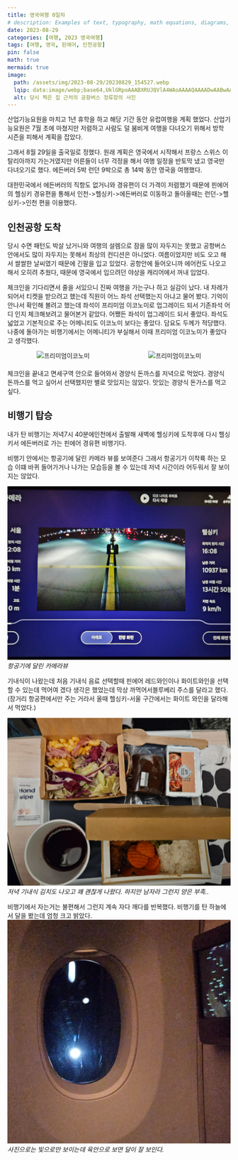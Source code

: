 ```yaml
---
title: 영국여행 0일차
# description: Examples of text, typography, math equations, diagrams, flowcharts, pictures, videos, and more.
date: 2023-08-29
categories: [여행, 2023 영국여행]
tags: [여행, 영국, 핀에어, 인천공항]
pin: false
math: true
mermaid: true
image:
  path: /assets/img/2023-08-29/20230829_154527.webp
  lqip: data:image/webp;base64,UklGRpoAAABXRUJQVlA4WAoAAAAQAAAADwAABwAAQUxQSDIAAAARL0AmbZurmr57yyIiqE8oiG0bejIYEQTgqiDA9vqnsUSI6H+oAERp2HZ65qP/VIAWAFZQOCBCAAAA8AEAnQEqEAAIAAVAfCWkAALp8sF8rgRgAP7o9FDvMCkMde9PK7euH5M1m6VWoDXf2FkP3BqV0ZYbO6NA/VFIAAAA
  alt: 당시 찍은 집 근처의 공항버스 정류장의 사진
---
```


산업기능요원을 마치고 1년 휴학을 하고 해당 기간 동안 유럽여행을 계획 했었다. 산업기능요원은 7월 초에 마쳤지만 저렴하고 사람도 덜 붐비게 여행을 다녀오기 위해서 방학 시즌을 피해서 계획을 잡았다.

그래서 8월 29일을 출국일로 정했다. 원래 계획은 영국에서 시작해서 프랑스 스위스 이탈리아까지 가는거였지만 어른들이 너무 걱정을 해서 여행 일정을 반토막 냈고 영국만 다녀오기로 했다. 에든버러 5박 런던 9박으로 총 14박 동안 영국을 여행했다.

대한민국에서 에든버러의 직항도 없거니와 경유편이 더 가격이 저렴했기 때문에 핀에어의 헬싱키 경유편을 통해서 인천->헬싱키->에든버러로 이동하고 돌아올때는 런던->헬싱키->인천 편을 이용했다.

## 인천공항 도착
당시 수면 패턴도 박살 났거니와 여행의 설렘으로 잠을 많이 자두지는 못했고 공항버스안에서도 많이 자두지는 못해서 최상의 컨디션은 아니었다. 여름이었지만 비도 오고 해서 쌀쌀한 날씨였기 때문에 긴팔을 입고 있었다. 공항안에 들어오니까 에어컨도 나오고 해서 오히려 추웠다, 때문에 영국에서 입으려던 야상을 캐리어에서 꺼내 입었다.

체크인을 기다리면서 줄을 서있으니 진짜 여행을 가는구나 하고 실감이 났다. 내 차례가 되어서 티켓을 받으려고 했는데 직원이 어느 좌석 선택했는지 아냐고 물어 봤다. 기억이 안나서 확인해 볼려고 했는데 좌석이 프리미엄 이코노미로 업그레이드 되서 기존좌석 어디 인지 체크해보려고 물어본거 같았다. 어쨌든 좌석이 업그레이드 되서 좋았다. 좌석도 넓었고 기본적으로 주는 어메니티도 이코노미 보다는 좋았다. 담요도 두께가 적당했다. 나중에 돌아가는 비행기에서는 어메니티가 부실해서 이때 프리미엄 이코노미가 좋았다고 생각했다.

<div style="display: flex; justify-content: space-around; margin-bottom: 20px;">
  <img src="{{ '/assets/img/2023-08-29/20230829_212358.webp' | relative_url }}" alt="프리미엄이코노미">
  <img src="{{ '/assets/img/2023-08-29/20230829_235609.webp' | relative_url }}" alt="프리미엄이코노미">
</div>

체크인을 끝내고 면세구역 안으로 들어와서 경양식 돈까스를 저녁으로 먹었다. 경양식 돈까스를 먹고 싶어서 선택했지만 별로 맛있지는 않았다. 맛있는 경양식 돈가스를 먹고 싶다.

## 비행기 탑승

내가 탄 비행기는 저녁7시 40분에인천에서 출발해 새벽에 헬싱키에 도착후에 다시 헬싱키서 에든버러로 가는 핀에어 경유편 비행기다.

비행기 안에서는 항공기에 달린 카메라 뷰를 보여준다 그래서 항공기가 이착륙 하는 모습 이떄 바퀴 들어가거나 나가는 모습등을 볼 수 있는데 저녁 시간이라 어두워서 잘 보이지는 않았다. 

![항공기카메라뷰](/assets/img/2023-08-29/20230829_220841.webp)
_항공기에 달린 카메라뷰_

기내식이 나왔는데 처음 기내식 음료 선택할때 핀에어 레드와인이나 화이트와인을 선택 할 수 있는데 먹어여 겠다 생각은 했었는데 막상 까먹어서블루베리 주스를 달라고 했다.(장거리 항공편에서만 주는 거라서 올때 헬싱키-서울 구간에서는 화이트 와인을 달라해서 먹었다.)

![저녁기내식](/assets/img/2023-08-29/20230829_224440.webp)
_저녁 기내식 김치도 나오고 꽤 괜찮게 나왔다. 하지만 남자라 그런지 양은 부족.._

비행기에서 자는거는 불편해서 그런지 계속 자다 깨다를 반복했다. 비행기를 탄 하늘에서 달을 봤는데 엄청 크고 밝았다.
![달](/assets/img/2023-08-29/20230830_085820.webp)
_사진으로는 빛으로만 보이는데 육안으로 보면 달이 잘 보인다._
